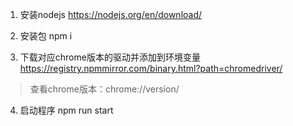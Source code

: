 1. 安装nodejs
   https://nodejs.org/en/download/

2. 安装包
npm i

3. 下载对应chrome版本的驱动并添加到环境变量
https://registry.npmmirror.com/binary.html?path=chromedriver/

> 查看chrome版本：chrome://version/

4. 启动程序
npm run start